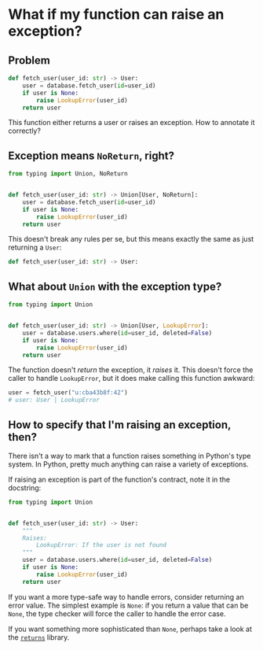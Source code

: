 # What if my function can raise an exception?

## Problem

```py
def fetch_user(user_id: str) -> User:
    user = database.fetch_user(id=user_id)
    if user is None:
        raise LookupError(user_id)
    return user
```

This function either returns a user or raises an exception. How to annotate it correctly?


## Exception means `NoReturn`, right?

```py
from typing import Union, NoReturn


def fetch_user(user_id: str) -> Union[User, NoReturn]:
    user = database.fetch_user(id=user_id)
    if user is None:
        raise LookupError(user_id)
    return user
```
This doesn't break any rules per se, but this means exactly the same as just returning a `User`:
```py
def fetch_user(user_id: str) -> User:
```


## What about `Union` with the exception type?
```py
from typing import Union


def fetch_user(user_id: str) -> Union[User, LookupError]:
    user = database.users.where(id=user_id, deleted=False)
    if user is None:
        raise LookupError(user_id)
    return user
```
The function doesn't _return_ the exception, it _raises_ it. This doesn't force the caller to handle
`LookupError`, but it does make calling this function awkward:
```py
user = fetch_user("u:cba43b8f:42")
# user: User | LookupError
```



## How to specify that I'm raising an exception, then?

There isn't a way to mark that a function raises something in Python's type system.
In Python, pretty much anything can raise a variety of exceptions.

If raising an exception is part of the function's contract, note it in the docstring:
```py
from typing import Union


def fetch_user(user_id: str) -> User:
    """
    Raises:
        LookupError: If the user is not found
    """
    user = database.users.where(id=user_id, deleted=False)
    if user is None:
        raise LookupError(user_id)
    return user
```

If you want a more type-safe way to handle errors, consider returning an error value.
The simplest example is `None`: if you return a value that can be `None`, the type checker
will force the caller to handle the error case.

If you want something more sophisticated than `None`, perhaps take a look at
the [`returns`](https://returns.readthedocs.io/en/latest/pages/result.html) library.
